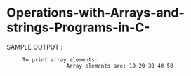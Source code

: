 # Operations-with-Arrays-and-strings-Programs-in-C-


SAMPLE OUTPUT :

         To print array elements:
                       Array elements are: 10 20 30 40 50 
